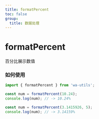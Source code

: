 ```yaml
---
title: formatPercent
toc: false
group:
  title: 数据处理
---
```


# formatPercent

百分比展示数值

### 如何使用

```ts
import { formatPercent } from 'wa-utils';

const num = formatPercent(10.24);
console.log(num); // -> 10.24%

const num = formatPercent(3.1415926, 5);
console.log(num); // -> 3.14159%
```
